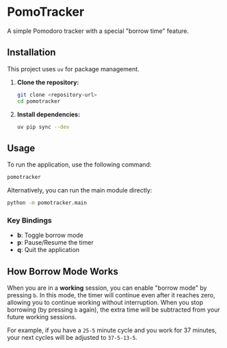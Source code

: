 # PomoTracker

A simple Pomodoro tracker with a special "borrow time" feature.

## Installation

This project uses `uv` for package management.

1.  **Clone the repository:**
    ```sh
    git clone <repository-url>
    cd pomotracker
    ```

2.  **Install dependencies:**
    ```sh
    uv pip sync --dev
    ```

## Usage

To run the application, use the following command:

```sh
pomotracker
```

Alternatively, you can run the main module directly:

```sh
python -m pomotracker.main
```

### Key Bindings

*   **b**: Toggle borrow mode
*   **p**: Pause/Resume the timer
*   **q**: Quit the application

## How Borrow Mode Works

When you are in a **working** session, you can enable "borrow mode" by pressing `b`. In this mode, the timer will continue even after it reaches zero, allowing you to continue working without interruption. When you stop borrowing (by pressing `b` again), the extra time will be subtracted from your future working sessions.

For example, if you have a `25-5` minute cycle and you work for 37 minutes, your next cycles will be adjusted to `37-5-13-5`.
